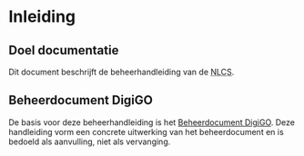 # Inleiding

## Doel documentatie
Dit document beschrijft de beheerhandleiding van de <abbr title="Nederlandse CAD-standaard">NLCS</abbr>.


## Beheerdocument DigiGO

De basis voor deze beheerhandleiding is het [Beheerdocument DigiGO](https://www.bimloket.nl//documents/Beheerdocument_open_BIM-standaarden_v1_8.pdf). Deze handleiding vorm een concrete uitwerking van het beheerdocument en is bedoeld als aanvulling, niet als vervanging. 

